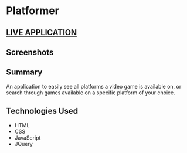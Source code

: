 <h1>Platformer</h1>

<a href = 'https://bnb310.github.io/Platformer/'><h2>LIVE APPLICATION</h2></a>

<h2>Screenshots</h2>

<h2>Summary</h2>
<p>An application to easily see all platforms a video game is available on, or search through games available on a specific platform of your choice.</p>

<h2>Technologies Used</h2>
<ul>
<li>HTML</li>
<li>CSS</li>
<li>JavaScript</li>
<li>JQuery</li>
</ul>

